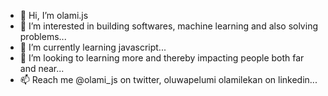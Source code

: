 - 👋 Hi, I’m olami.js
- 👀 I’m interested in building softwares, machine learning and also solving problems...
- 🌱 I’m currently learning javascript...
- 💞️ I’m looking to learning more and thereby impacting people both far and near...
- 📫 Reach me @olami_js on twitter, oluwapelumi olamilekan on linkedin...

<!---
Emmauel98/Emmauel98 is a ✨ special ✨ repository because its `README.md` (this file) appears on your GitHub profile.
You can click the Preview link to take a look at your changes.
--->
